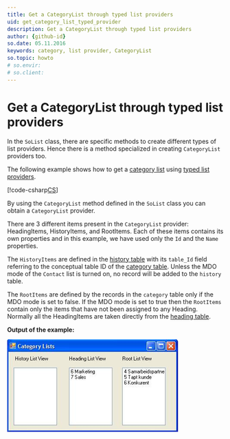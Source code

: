 ```yaml
---
title: Get a CategoryList through typed list providers
uid: get_category_list_typed_provider
description: Get a CategoryList through typed list providers
author: {github-id}
so.date: 05.11.2016
keywords: category, list provider, CategoryList
so.topic: howto
# so.envir:
# so.client:
---
```


# Get a CategoryList through typed list providers

In the `SoList` class, there are specific methods to create different types of list providers. Hence there is a method specialized in creating `CategoryList` providers too.

The following example shows how to get a [category list][2] using [typed list providers][1].

[!code-csharp[CS](includes/get-catlist-typed.cs)]

By using the `CategoryList` method defined in the `SoList` class you can obtain a `CategoryList` provider.

There are 3 different items present in the `CategoryList` provider: HeadingItems, HistoryItems, and RootItems. Each of these items contains its own properties and in this example, we have used only the `Id` and the `Name` properties.

The `HistoryItems` are defined in the [history table][1] with its `table_Id` field referring to the conceptual table ID of the [category table][4]. Unless the MDO mode of the `Contact` list is turned on, no record will be added to the `history` table.

The `RootItems` are defined by the records in the `category` table only if the MDO mode is set to false. If the MDO mode is set to true then the `RootItems` contain only the items that have not been assigned to any Heading. Normally all the HeadingItems are taken directly from the [heading table][5].

**Output of the example:**

![01 -screenshot][img1]

<!-- Referenced links -->
[1]: ../../../api/lists/entity/typed-list.md
[2]: ../../category-list.md
[4]: ../../../database/tables/category.md
[5]: ../../../database/tables/heading.md

<!-- Referenced images -->
[img1]: media/image002.jpg
